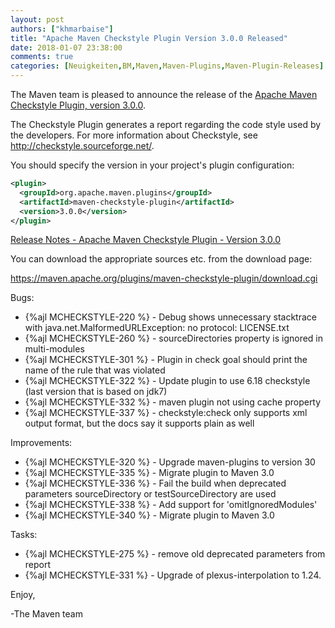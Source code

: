 ```yaml
---
layout: post
authors: ["khmarbaise"]
title: "Apache Maven Checkstyle Plugin Version 3.0.0 Released"
date: 2018-01-07 23:38:00
comments: true
categories: [Neuigkeiten,BM,Maven,Maven-Plugins,Maven-Plugin-Releases]
---
```

The Maven team is pleased to announce the release of the 
[Apache Maven Checkstyle Plugin, version 3.0.0](http://maven.apache.org/plugins/maven-checkstyle-plugin/).

The Checkstyle Plugin generates a report regarding the code style used by the
developers. For more information about Checkstyle, see
http://checkstyle.sourceforge.net/.

You should specify the version in your project's plugin configuration:

``` xml
<plugin>
  <groupId>org.apache.maven.plugins</groupId>
  <artifactId>maven-checkstyle-plugin</artifactId>
  <version>3.0.0</version>
</plugin>
``` 

<!-- more -->

[Release Notes - Apache Maven Checkstyle Plugin - Version 3.0.0](https://issues.apache.org/jira/secure/ReleaseNote.jspa?projectId=12317223&version=12333072)

You can download the appropriate sources etc. from the download page:

https://maven.apache.org/plugins/maven-checkstyle-plugin/download.cgi

Bugs:

 * {%ajl MCHECKSTYLE-220 %} - Debug shows unnecessary stacktrace with java.net.MalformedURLException: no protocol: LICENSE.txt
 * {%ajl MCHECKSTYLE-260 %} - sourceDirectories property is ignored in multi-modules
 * {%ajl MCHECKSTYLE-301 %} - Plugin in check goal should print the name of the rule that was violated
 * {%ajl MCHECKSTYLE-322 %} - Update plugin to use 6.18 checkstyle (last version that is based on jdk7)
 * {%ajl MCHECKSTYLE-332 %} - maven plugin not using cache property
 * {%ajl MCHECKSTYLE-337 %} - checkstyle:check only supports xml output format, but the docs say it supports plain as well

Improvements:

 * {%ajl MCHECKSTYLE-320 %} - Upgrade maven-plugins to version 30
 * {%ajl MCHECKSTYLE-335 %} - Migrate plugin to Maven 3.0
 * {%ajl MCHECKSTYLE-336 %} - Fail the build when deprecated parameters sourceDirectory or testSourceDirectory are used
 * {%ajl MCHECKSTYLE-338 %} - Add support for 'omitIgnoredModules'
 * {%ajl MCHECKSTYLE-340 %} - Migrate plugin to Maven 3.0

Tasks:

 * {%ajl MCHECKSTYLE-275 %} - remove old deprecated parameters from report
 * {%ajl MCHECKSTYLE-331 %} - Upgrade of plexus-interpolation to 1.24.

Enjoy,

-The Maven team

